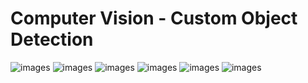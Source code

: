<h1> Computer Vision - Custom Object Detection </h1>
<img src="images/result1.png" alt="images">
<img src="images/result2.png" alt="images">
<img src="images/result4.png" alt="images">
<img src="images/result5.png" alt="images">
<img src="images/result6.png" alt="images">
<img src="images/result8.png" alt="images">